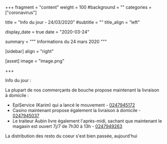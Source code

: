 +++
fragment = "content"
weight = 100
#background = ""
categories = ["coronavirus"]

title = "Info du jour - 24/03/2020"
#subtitle = ""
title_align = "left"

display_date = true
date = "2020-03-24"

summary = """
Informations du 24 mars 2020
"""
    
[sidebar]
  align = "right"

[asset]
  image = "image.png"
  
+++

Info du jour :

La plupart de nos commerçants de bouche propose maintenant la livraison à domicile :

* EpiService (Karim) qui a lancé le mouvement - <a href='tel:0247945172'>0247945172</a>
* Casino maintenant propose également la livraison à domicile - <a href='tel:0247945037'>0247945037</a>
* Le traiteur Aubin livre également l'après-midi, sachant que maintenant le magasin est ouvert 7j/7 de 7h30 à 13h - <a href='tel:0247949263'>0247949263</a>

La distribution des resto du coeur s'est bien passée, aujourd'hui



 
